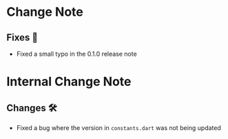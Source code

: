 <!-- markdownlint-disable MD041 -->

# Change Note

## Fixes 🐞

- Fixed a small typo in the 0.1.0 release note

# Internal Change Note

## Changes 🛠️

- Fixed a bug where the version in `constants.dart` was not being updated
